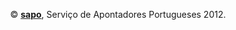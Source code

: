 <footer>
  <div class="well">
    <p align="middle">&copy; <a href="http://www.sapo.pt"><b>sapo</b></a>, Servi&ccedil;o de Apontadores Portugueses 2012.</p>
  </div>
</footer>